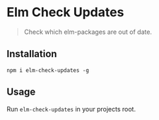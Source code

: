 Elm Check Updates
=================

> Check which elm-packages are out of date.

## Installation

`npm i elm-check-updates -g`

## Usage

Run `elm-check-updates` in your projects root.
